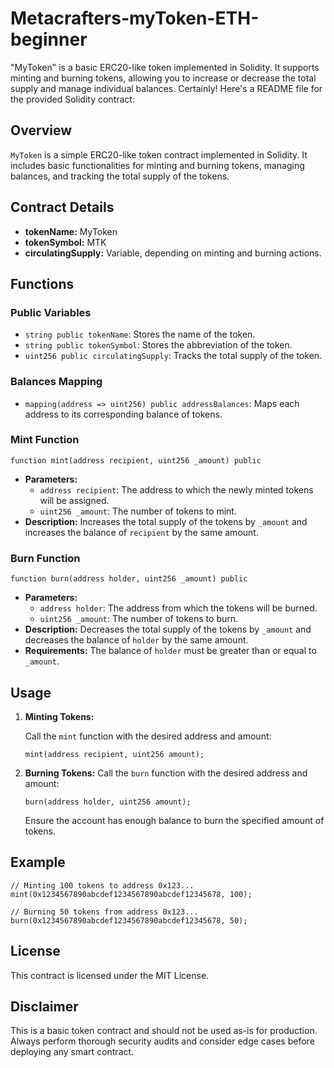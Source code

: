 # Metacrafters-myToken-ETH-beginner
"MyToken" is a basic ERC20-like token implemented in Solidity. It supports minting and burning tokens, allowing you to increase or decrease the total supply and manage individual balances.
Certainly! Here's a README file for the provided Solidity contract:

## Overview
`MyToken` is a simple ERC20-like token contract implemented in Solidity. It includes basic functionalities for minting and burning tokens, managing balances, and tracking the total supply of the tokens.

## Contract Details
- **tokenName:** MyToken
- **tokenSymbol:** MTK
- **circulatingSupply:** Variable, depending on minting and burning actions.

## Functions
### Public Variables
- `string public tokenName`: Stores the name of the token.
- `string public tokenSymbol`: Stores the abbreviation of the token.
- `uint256 public circulatingSupply`: Tracks the total supply of the token.

### Balances Mapping
- `mapping(address => uint256) public addressBalances`: Maps each address to its corresponding balance of tokens.

### Mint Function
```solidity
function mint(address recipient, uint256 _amount) public
```

- **Parameters:**
  - `address recipient`: The address to which the newly minted tokens will be assigned.
  - `uint256 _amount`: The number of tokens to mint.
- **Description:** Increases the total supply of the tokens by `_amount` and increases the balance of `recipient` by the same amount.

### Burn Function
```solidity
function burn(address holder, uint256 _amount) public
```

- **Parameters:**
  - `address holder`: The address from which the tokens will be burned.
  - `uint256 _amount`: The number of tokens to burn.
- **Description:** Decreases the total supply of the tokens by `_amount` and decreases the balance of `holder` by the same amount.
- **Requirements:** The balance of `holder` must be greater than or equal to `_amount`.

## Usage
1. **Minting Tokens:**

   Call the `mint` function with the desired address and amount:

   ```solidity
   mint(address recipient, uint256 amount);
   ```

2. **Burning Tokens:**
   Call the `burn` function with the desired address and amount:

   ```solidity
   burn(address holder, uint256 amount);
   ```

   Ensure the account has enough balance to burn the specified amount of tokens.

## Example
```solidity
// Minting 100 tokens to address 0x123...
mint(0x1234567890abcdef1234567890abcdef12345678, 100);

// Burning 50 tokens from address 0x123...
burn(0x1234567890abcdef1234567890abcdef12345678, 50);
```

## License
This contract is licensed under the MIT License.

## Disclaimer
This is a basic token contract and should not be used as-is for production. Always perform thorough security audits and consider edge cases before deploying any smart contract.
